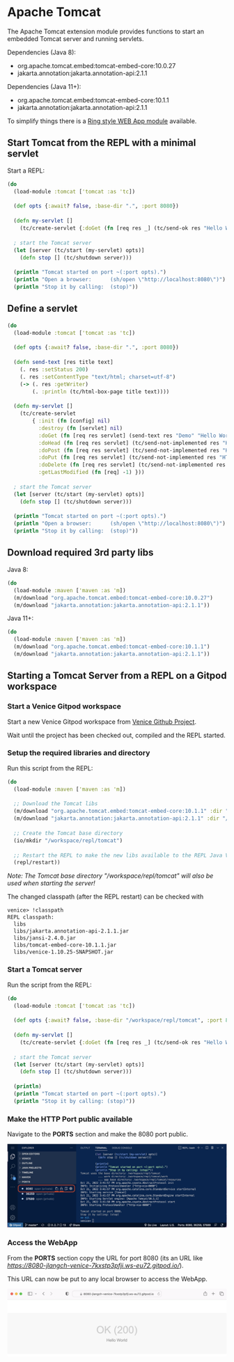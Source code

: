 # Apache Tomcat

The Apache Tomcat extension module provides functions to start an embedded 
Tomcat server and running servlets.

Dependencies (Java 8):

 - org.apache.tomcat.embed:tomcat-embed-core:10.0.27
 - jakarta.annotation:jakarta.annotation-api:2.1.1

Dependencies (Java 11+):

 - org.apache.tomcat.embed:tomcat-embed-core:10.1.1
 - jakarta.annotation:jakarta.annotation-api:2.1.1

To simplify things there is a 
[Ring style WEB App module](ext-ring.md) available.
 
 
 
## Start Tomcat from the REPL with a minimal servlet

Start a REPL:

```clojure
(do
  (load-module :tomcat ['tomcat :as 'tc])

  (def opts {:await? false, :base-dir ".", :port 8080})

  (defn my-servlet []
    (tc/create-servlet {:doGet (fn [req res _] (tc/send-ok res "Hello World"))}))

  ; start the Tomcat server
  (let [server (tc/start (my-servlet) opts)]
    (defn stop [] (tc/shutdown server)))
  
  (println "Tomcat started on port ~(:port opts).")
  (println "Open a browser:      (sh/open \"http://localhost:8080\")")
  (println "Stop it by calling:  (stop)"))
```


## Define a servlet

```clojure
(do
  (load-module :tomcat ['tomcat :as 'tc])

  (def opts {:await? false, :base-dir ".", :port 8080})

  (defn send-text [res title text]
    (. res :setStatus 200)
    (. res :setContentType "text/html; charset=utf-8")
    (-> (. res :getWriter)
        (. :println (tc/html-box-page title text))))

  (defn my-servlet []
    (tc/create-servlet
        { :init (fn [config] nil)
          :destroy (fn [servlet] nil)
          :doGet (fn [req res servlet] (send-text res "Demo" "Hello World"))
          :doHead (fn [req res servlet] (tc/send-not-implemented res "HTTP Method HEAD"))
          :doPost (fn [req res servlet] (tc/send-not-implemented res "HTTP Method POST"))
          :doPut (fn [req res servlet] (tc/send-not-implemented res "HTTP Method PUT"))
          :doDelete (fn [req res servlet] (tc/send-not-implemented res "HTTP Method DELETE"))
          :getLastModified (fn [req] -1) }))

  ; start the Tomcat server
  (let [server (tc/start (my-servlet) opts)]
    (defn stop [] (tc/shutdown server)))
  
  (println "Tomcat started on port ~(:port opts).")
  (println "Open a browser:      (sh/open \"http://localhost:8080\")")
  (println "Stop it by calling:  (stop)"))
```



## Download required 3rd party libs

Java 8:

```clojure
(do
  (load-module :maven ['maven :as 'm])
  (m/download "org.apache.tomcat.embed:tomcat-embed-core:10.0.27")
  (m/download "jakarta.annotation:jakarta.annotation-api:2.1.1"))
```

Java 11+:

```clojure
(do
  (load-module :maven ['maven :as 'm])
  (m/download "org.apache.tomcat.embed:tomcat-embed-core:10.1.1")
  (m/download "jakarta.annotation:jakarta.annotation-api:2.1.1"))
```



## Starting a Tomcat Server from a REPL on a Gitpod workspace

### Start a Venice Gitpod workspace

Start a new Venice Gitpod workspace from [Venice Github Project](https://github.com/jlangch/venice).

Wait until the project has been checked out, compiled and the REPL started.


### Setup the required libraries and directory

Run this script from the REPL:

```clojure
(do
  (load-module :maven ['maven :as 'm])
  
  ;; Download the Tomcat libs
  (m/download "org.apache.tomcat.embed:tomcat-embed-core:10.1.1" :dir "/workspace/repl/libs")
  (m/download "jakarta.annotation:jakarta.annotation-api:2.1.1" :dir "/workspace/repl/libs")
  
  ;; Create the Tomcat base directory
  (io/mkdir "/workspace/repl/tomcat")
  
  ;; Restart the REPL to make the new libs available to the REPL Java VM
  (repl/restart))
```

*Note: The Tomcat base directory "/workspace/repl/tomcat" will also be used when starting the server!*

The changed classpath (after the REPL restart) can be checked with

```shell
venice> !classpath
REPL classpath:
  libs
  libs/jakarta.annotation-api-2.1.1.jar
  libs/jansi-2.4.0.jar
  libs/tomcat-embed-core-10.1.1.jar
  libs/venice-1.10.25-SNAPSHOT.jar
```


### Start a Tomcat server

Run the script from the REPL:

```clojure
(do
  (load-module :tomcat ['tomcat :as 'tc])
  
  (def opts {:await? false, :base-dir "/workspace/repl/tomcat", :port 8080})

  (defn my-servlet []
    (tc/create-servlet {:doGet (fn [req res _] (tc/send-ok res "Hello World"))}))

  ; start the Tomcat server
  (let [server (tc/start (my-servlet) opts)]
    (defn stop [] (tc/shutdown server)))
  
  (println)
  (println "Tomcat started on port ~(:port opts).")
  (println "Stop it by calling: (stop)"))
```


### Make the HTTP Port public available

Navigate to the **PORTS** section and make the 8080 port public.

<img src="https://github.com/jlangch/venice/blob/master/doc/assets/gitpod/gitpod-repl-tomcat-ports.png">



### Access the WebApp

From the **PORTS** section copy the URL for port 8080 (its an URL like *https://8080-jlangch-venice-7kxstp3pfji.ws-eu72.gitpod.io/*). 

This URL can now be put to any local browser to access the WebApp.

<img src="https://github.com/jlangch/venice/blob/master/doc/assets/gitpod/gitpod-repl-tomcat-webapp.png">



